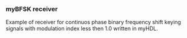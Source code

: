 ### myBFSK receiver
Example of receiver for continuos phase binary frequency shift keying signals with modulation index less then 1.0 written in myHDL.

